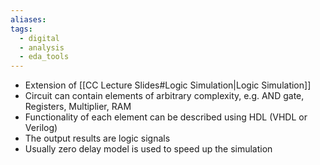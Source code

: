```yaml
---
aliases: 
tags:
  - digital
  - analysis
  - eda_tools
---
```


- Extension of [[CC Lecture Slides#Logic Simulation|Logic Simulation]]
- Circuit can contain elements of arbitrary complexity, e.g. AND gate, Registers, Multiplier, RAM
- Functionality of each element can be described using HDL (VHDL or Verilog)
- The output results are logic signals
- Usually zero delay model is used to speed up the simulation
